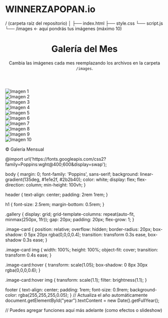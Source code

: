 # WINNERZAPOPAN.io
/ (carpeta raíz del repositorio)
│
├── index.html
├── style.css
└── script.js
└── /images  ← aquí pondrás tus imágenes (máximo 10)
<!DOCTYPE html>
<html lang="es">
<head>
  <meta charset="UTF-8">
  <meta name="viewport" content="width=device-width, initial-scale=1.0">
  <title>Galería Mensual</title>
  <link rel="stylesheet" href="style.css">
</head>
<body>
  <header>
    <h1>Galería del Mes</h1>
    <p>Cambia las imágenes cada mes reemplazando los archivos en la carpeta <code>/images</code>.</p>
  </header>

  <main class="gallery">
    <!-- Puedes agregar hasta 10 imágenes -->
    <div class="image-card"><img src="images/img1.jpg" alt="Imagen 1"></div>
    <div class="image-card"><img src="images/img2.jpg" alt="Imagen 2"></div>
    <div class="image-card"><img src="images/img3.jpg" alt="Imagen 3"></div>
    <div class="image-card"><img src="images/img4.jpg" alt="Imagen 4"></div>
    <div class="image-card"><img src="images/img5.jpg" alt="Imagen 5"></div>
    <div class="image-card"><img src="images/img6.jpg" alt="Imagen 6"></div>
    <div class="image-card"><img src="images/img7.jpg" alt="Imagen 7"></div>
    <div class="image-card"><img src="images/img8.jpg" alt="Imagen 8"></div>
    <div class="image-card"><img src="images/img9.jpg" alt="Imagen 9"></div>
    <div class="image-card"><img src="images/img10.jpg" alt="Imagen 10"></div>
  </main>

  <footer>
    <p>© <span id="year"></span> Galería Mensual</p>
  </footer>

  <script src="script.js"></script>
</body>
</html>
@import url('https://fonts.googleapis.com/css2?family=Poppins:wght@400;600&display=swap');

body {
  margin: 0;
  font-family: 'Poppins', sans-serif;
  background: linear-gradient(135deg, #1e1e2f, #2b2b40);
  color: white;
  display: flex;
  flex-direction: column;
  min-height: 100vh;
}

header {
  text-align: center;
  padding: 2rem 1rem;
}

h1 {
  font-size: 2.5rem;
  margin-bottom: 0.5rem;
}

.gallery {
  display: grid;
  grid-template-columns: repeat(auto-fit, minmax(250px, 1fr));
  gap: 20px;
  padding: 20px;
  flex-grow: 1;
}

.image-card {
  position: relative;
  overflow: hidden;
  border-radius: 20px;
  box-shadow: 0 5px 20px rgba(0,0,0,0.4);
  transition: transform 0.3s ease, box-shadow 0.3s ease;
}

.image-card img {
  width: 100%;
  height: 100%;
  object-fit: cover;
  transition: transform 0.4s ease;
}

.image-card:hover {
  transform: scale(1.05);
  box-shadow: 0 8px 30px rgba(0,0,0,0.6);
}

.image-card:hover img {
  transform: scale(1.1);
  filter: brightness(1.1);
}

footer {
  text-align: center;
  padding: 1rem;
  font-size: 0.9rem;
  background-color: rgba(255,255,255,0.05);
}
// Actualiza el año automáticamente
document.getElementById("year").textContent = new Date().getFullYear();

// Puedes agregar funciones aquí más adelante (como efectos o slideshow)
